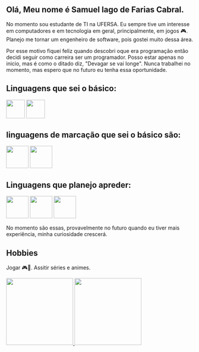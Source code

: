 ## Olá, Meu nome é Samuel Iago de Farias Cabral.

No momento sou estudante de TI na UFERSA.
Eu sempre tive um interesse em computadores e em tecnologia em geral, principalmente, em jogos 🎮.
Planejo me tornar um engenheiro de software, pois gostei muito dessa área.

Por esse motivo fiquei feliz quando descobri oque era programação então decidi seguir como carreira ser um programador.
Posso estar apenas no inicio, mas é como o ditado diz, "Devagar se vai longe".
Nunca trabalhei no momento, mas espero que no futuro eu tenha essa oportunidade.

## Linguagens que sei o básico:
<img src="https://cdn.jsdelivr.net/gh/devicons/devicon/icons/javascript/javascript-original.svg" width="50" height="50" /> <img src="https://cdn.jsdelivr.net/gh/devicons/devicon/icons/c/c-original.svg" width="50" height="50"/>
                    
                              
## linguagens de marcação que sei o básico são:
<img src="https://cdn.jsdelivr.net/gh/devicons/devicon/icons/html5/html5-original-wordmark.svg" width="60" height="60"/> <img src="https://cdn.jsdelivr.net/gh/devicons/devicon/icons/css3/css3-original-wordmark.svg" width="60" height="60"/>

## Linguagens que planejo apreder:
<img src="https://cdn.jsdelivr.net/gh/devicons/devicon/icons/java/java-original-wordmark.svg" width="60" height="60"/> <img src="https://cdn.jsdelivr.net/gh/devicons/devicon/icons/python/python-original-wordmark.svg" width="60" height="60"/> <img src="https://cdn.jsdelivr.net/gh/devicons/devicon/icons/php/php-original.svg" width="60" height="60"/>

No momento são essas, provavelmente no futuro quando eu tiver mais experiência, minha curiosidade crescerá.


## Hobbies

Jogar 🎮👾.                    Assitir séries e animes.


<div>
<a href="https://github.com/seu-usuário-aqui">
<img loading="lazy" height="180em" src="https://github-readme-stats.vercel.app/api/top-langs/?username=SamuelIago&layout=compact&langs_count=7&theme=dracula"/>
<img loading="lazy" height="180em" src="https://github-readme-stats.vercel.app/api?username=SamuelIago&show_icons=true&theme=dracula&include_all_commits=true&count_private=true"/>
</div>

          
          

          
